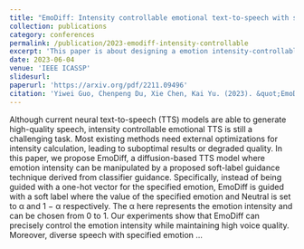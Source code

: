 ```yaml
---
title: "EmoDiff: Intensity controllable emotional text-to-speech with soft-label guidance"
collection: publications
category: conferences
permalink: /publication/2023-emodiff-intensity-controllable
excerpt: 'This paper is about designing a emotion intensity-controllable TTS model by a new soft-label guidance algorithm in the diffusion paradigm.'
date: 2023-06-04
venue: 'IEEE ICASSP'
slidesurl: 
paperurl: 'https://arxiv.org/pdf/2211.09496'
citation: 'Yiwei Guo, Chenpeng Du, Xie Chen, Kai Yu. (2023). &quot;EmoDiff: Intensity controllable emotional text-to-speech with soft-label guidance.&quot; <i>In Proc. IEEE ICASSP</i>, 2023.'
---
```


Although current neural text-to-speech (TTS) models are able to generate high-quality speech, intensity controllable emotional TTS is still a challenging task. Most existing methods need external optimizations for intensity calculation, leading to suboptimal results or degraded quality. In this paper, we propose EmoDiff, a diffusion-based TTS model where emotion intensity can be manipulated by a proposed soft-label guidance technique derived from classifier guidance. Specifically, instead of being guided with a one-hot vector for the specified emotion, EmoDiff is guided with a soft label where the value of the specified emotion and Neutral is set to α and 1 − α respectively. The α here represents the emotion intensity and can be chosen from 0 to 1. Our experiments show that EmoDiff can precisely control the emotion intensity while maintaining high voice quality. Moreover, diverse speech with specified emotion …
